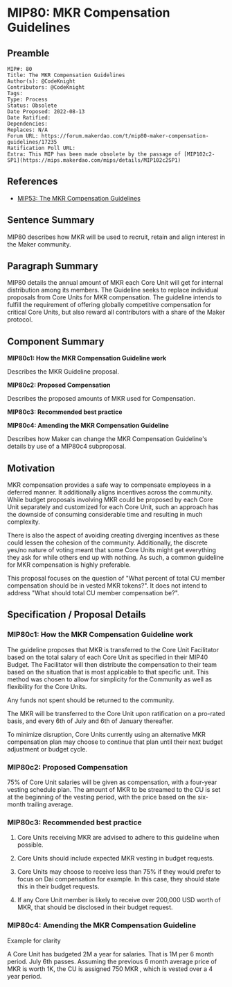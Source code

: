 # MIP80: MKR Compensation Guidelines

## Preamble

```
MIP#: 80
Title: The MKR Compensation Guidelines
Author(s): @CodeKnight
Contributors: @CodeKnight
Tags:
Type: Process
Status: Obsolete
Date Proposed: 2022-08-13
Date Ratified:
Dependencies:
Replaces: N/A
Forum URL: https://forum.makerdao.com/t/mip80-maker-compensation-guidelines/17235
Ratification Poll URL:
Extra: This MIP has been made obsolete by the passage of [MIP102c2-SP1](https://mips.makerdao.com/mips/details/MIP102c2SP1)
```
## References

* [MIP53: The MKR Compensation Guidelines ](https://forum.makerdao.com/t/mip53-the-mkr-compensation-guidelines/8012)

## Sentence Summary

MIP80 describes how MKR will be used to recruit, retain and align interest in the Maker community.

## Paragraph Summary

MIP80 details the annual amount of MKR each Core Unit will get for internal distribution among its members. The Guideline seeks to replace individual proposals from Core Units for MKR compensation. The guideline intends to fulfill the requirement of offering globally competitive compensation for critical Core Units, but also reward all contributors with a share of the Maker protocol.

## Component Summary

**MIP80c1: How the MKR Compensation Guideline work**

Describes the MKR Guideline proposal.

**MIP80c2: Proposed Compensation**

Describes the proposed amounts of MKR used for Compensation.

**MIP80c3: Recommended best practice**

**MIP80c4: Amending the MKR Compensation Guideline**

Describes how Maker can change the MKR Compensation Guideline's details by use of a MIP80c4 subproposal.

## Motivation

MKR compensation provides a safe way to compensate employees in a deferred manner. It additionally aligns incentives across the community. While budget proposals involving MKR could be proposed by each Core Unit separately and customized for each Core Unit, such an approach has the downside of consuming considerable time and resulting in much complexity.

There is also the aspect of avoiding creating diverging incentives as these could lessen the cohesion of the community. Additionally, the discrete yes/no nature of voting meant that some Core Units might get everything they ask for while others end up with nothing. As such, a common guideline for MKR compensation is highly preferable.

This proposal focuses on the question of "What percent of total CU member compensation should be in vested MKR tokens?".  It does not intend to address "What should total CU member compensation be?".

## Specification / Proposal Details

### MIP80c1: How the MKR Compensation Guideline work

The guideline proposes that MKR is transferred to the Core Unit Facilitator based on the total salary of each Core Unit as specified in their MIP40 Budget. The Facilitator will then distribute the compensation to their team based on the situation that is most applicable to that specific unit. This method was chosen to allow for simplicity for the Community as well as flexibility for the Core Units.

Any funds not spent should be returned to the community.

The MKR will be transferred to the Core Unit upon ratification on a pro-rated basis, and every 6th of July and 6th of January thereafter.

To minimize disruption, Core Units currently using an alternative MKR compensation plan may choose to continue that plan until their next budget adjustment or budget cycle.

### MIP80c2: Proposed Compensation

75% of Core Unit salaries will be given as compensation, with a four-year vesting schedule plan. The amount of MKR to be streamed to the CU is set at the beginning of the vesting period, with the price based on the six-month trailing average.

### MIP80c3: Recommended best practice

1. Core Units receiving MKR are advised to adhere to this guideline when possible.

2. Core Units should include expected MKR vesting in budget requests.

3. Core Units may choose to receive less than 75% if they would prefer to focus on Dai compensation for example. In this case, they should state this in their budget requests.

4. If any Core Unit member is likely to receive over 200,000 USD worth of MKR, that should be disclosed in their budget request.

### MIP80c4: Amending the MKR Compensation Guideline

Example for clarity

A Core Unit has budgeted 2M a year for salaries. That is 1M per 6 month period. July 6th passes. Assuming the previous 6 month average price of MKR is worth 1K, the CU is assigned 750 MKR , which is vested over a 4 year period.
